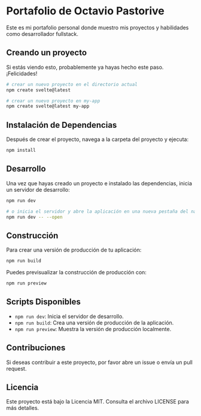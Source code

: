 # Portafolio de Octavio Pastorive
Este es mi portafolio personal donde muestro mis proyectos y habilidades como desarrollador fullstack.

## Creando un proyecto

Si estás viendo esto, probablemente ya hayas hecho este paso. ¡Felicidades!

```bash
# crear un nuevo proyecto en el directorio actual
npm create svelte@latest

# crear un nuevo proyecto en my-app
npm create svelte@latest my-app
```

## Instalación de Dependencias
Después de crear el proyecto, navega a la carpeta del proyecto y ejecuta:

```bash
npm install
```

## Desarrollo

Una vez que hayas creado un proyecto e instalado las dependencias, inicia un servidor de desarrollo:

```bash
npm run dev

# o inicia el servidor y abre la aplicación en una nueva pestaña del navegador
npm run dev -- --open
```

## Construcción

Para crear una versión de producción de tu aplicación:

```bash
npm run build
```

Puedes previsualizar la construcción de producción con:

```bash
npm run preview
```

## Scripts Disponibles
- `npm run dev`: Inicia el servidor de desarrollo.
- `npm run build`: Crea una versión de producción de la aplicación.
- `npm run preview`: Muestra la versión de producción localmente.

## Contribuciones
Si deseas contribuir a este proyecto, por favor abre un issue o envía un pull request.

## Licencia
Este proyecto está bajo la Licencia MIT. Consulta el archivo LICENSE para más detalles.
